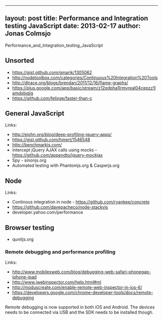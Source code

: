 
---
layout: post
title: Performance and Integration testing JavaScript
date: 2013-02-17
author: Jonas Colmsjo
---

Performance_and_Integration_testing_JavaScript




## Unsorted

 * https://gist.github.com/gmarik/1305062
 * http://nodetoolbox.com/categories/Continuous%20Integration%20Tools
 * http://dtrace.org/blogs/brendan/2011/12/16/flame-graphs/
 * https://plus.google.com/app/basic/stream/z12qdpha1lrmyreal04cepzz1lamdxbqjjg
 * https://github.com/felixge/faster-than-c


## General JavaScript

Links:

 * http://ejohn.org/blog/deep-profiling-jquery-apps/
  * https://gist.github.com/hmert/1546548
 * http://benchmarkjs.com/ 
 * Intercept jQuery AJAX calls using mocks - https://github.com/appendto/jquery-mockjax
 * Spy - sinonjs.org
 * Automated testing with Phantomjs.org & Casperjs.org


## Node

Links:

 * Continous integration in node - https://github.com/ryankee/concrete
 * https://github.com/davepacheco/node-stackvis
 * developer.yahoo.com/performance


## Browser testing

 * qunitjs.org

### Remote debugging and performance profiling

Links:

 * http://www.mobilexweb.com/blog/debugging-web-safari-phonegap-iphone-ipad
  * http://www.iwebinspector.com/help.html#ml
 * http://moduscreate.com/enable-remote-web-inspector-in-ios-6/
 * https://developers.google.com/chrome-developer-tools/docs/remote-debugging 
 
Remote debugging is now supported in both iOS and Android. The devices needs to be connected
via USB and the SDK needs to be installed though.



